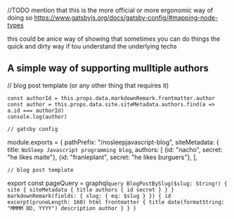 
//TODO mention that this is the more official or more ergonomic way of doing so https://www.gatsbyjs.org/docs/gatsby-config/#mapping-node-types


this could be anice way of showing that sometimes you can do things the quick and dirty way if tou understand
the underlying techs

## A simple way of supporting mulltiple authors

// blog post template (or any other thing that requires it)

    const authorId = this.props.data.markdownRemark.frontmatter.author
    const author = this.props.data.site.siteMetadata.authors.find(a => a.id === authorId)
    console.log(author)

    // gatsby config
module.exports = {
  pathPrefix: "/nosleepjavascript-blog",
  siteMetadata: {
    title: `NoSleep Javascript programming blog`,
    authors: [
      {id: "nacho", secret: "he likes maite"},
      {id: "franleplant", secret: "he likes burguers"},
    ],

    // blog post template
export const pageQuery = graphql`
  query BlogPostBySlug($slug: String!) {
    site {
      siteMetadata {
        title
        authors {
          id
          secret
        }
      }
    }
    markdownRemark(fields: { slug: { eq: $slug } }) {
      id
      excerpt(pruneLength: 160)
      html
      frontmatter {
        title
        date(formatString: "MMMM DD, YYYY")
        description
        author
      }
    }
  }
`
